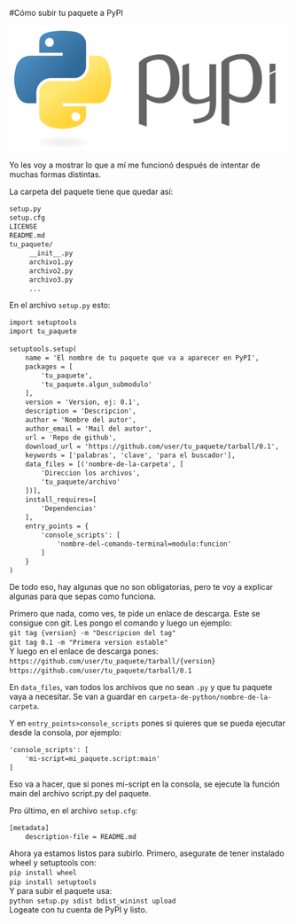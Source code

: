 #Cómo subir tu paquete a PyPI

![pypi_image](pypi.png)

Yo les voy a mostrar lo que a mí me funcionó después de intentar de muchas formas distintas.

La carpeta del paquete tiene que quedar así:
```
setup.py
setup.cfg
LICENSE
README.md
tu_paquete/
     __init__.py
     archivo1.py
     archivo2.py
     archivo3.py
     ...
```
En el archivo `setup.py` esto:
```
import setuptools
import tu_paquete

setuptools.setup(
    name = 'El nombre de tu paquete que va a aparecer en PyPI',
    packages = [
        'tu_paquete',
        'tu_paquete.algun_submodulo'
    ],
    version = 'Version, ej: 0.1',
    description = 'Descripcion',
    author = 'Nombre del autor',
    author_email = 'Mail del autor',
    url = 'Repo de github',
    download_url = 'https://github.com/user/tu_paquete/tarball/0.1',
    keywords = ['palabras', 'clave', 'para el buscador'],
    data_files = [('nombre-de-la-carpeta', [
        'Direccion los archivos',
        'tu_paquete/archivo'
    ])],
    install_requires=[
        'Dependencias'
    ],
    entry_points = {
        'console_scripts': [
            'nombre-del-comando-terminal=modulo:funcion'
        ]
    }
)
```
De todo eso, hay algunas que no son obligatorias, pero te voy a explicar algunas para que sepas como funciona.

Primero que nada, como ves, te pide un enlace de descarga. Este se consigue con git. Les pongo el comando y luego un ejemplo:  
`git tag {version} -m "Descripcion del tag"`  
`git tag 0.1 -m "Primera version estable"`  
Y luego en el enlace de descarga pones:  
`https://github.com/user/tu_paquete/tarball/{version}`  
`https://github.com/user/tu_paquete/tarball/0.1`  

En `data_files`, van todos los archivos que no sean `.py` y que tu paquete vaya a necesitar. Se van a guardar en `carpeta-de-python/nombre-de-la-carpeta`.

Y en `entry_points>console_scripts` pones si quieres que se pueda ejecutar desde la consola, por ejemplo:
```
'console_scripts': [
    'mi-script=mi_paquete.script:main'
]
```
Eso va a hacer, que si pones mi-script en la consola, se ejecute la función main del archivo script.py del paquete.

Pro último, en el archivo `setup.cfg`:
```
[metadata]
    description-file = README.md
```

Ahora ya estamos listos para subirlo. Primero, asegurate de tener instalado wheel y setuptools con:  
`pip install wheel`  
`pip install setuptools`  
Y para subir el paquete usa:  
`python setup.py sdist bdist_wininst upload`  
Logeate con tu cuenta de PyPI y listo.